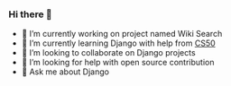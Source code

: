 ### Hi there 👋

<!--
**venish-prabhu/venish-prabhu** is a ✨ _special_ ✨ repository because its `README.md` (this file) appears on your GitHub profile.

Here are some ideas to get you started:

- 🔭 I’m currently working on ...
- 🌱 I’m currently learning ...
- 👯 I’m looking to collaborate on ...
- 🤔 I’m looking for help with ...
- 💬 Ask me about ...
- 📫 How to reach me: ...
- 😄 Pronouns: ...
- ⚡ Fun fact: ...
-->

- 🔭 I’m currently working on project named Wiki Search
- 🌱 I’m currently learning Django with help from [CS50](https://online-learning.harvard.edu/course/cs50s-web-programming-python-and-javascript?delta=0)
- 👯 I’m looking to collaborate on Django projects
- 🤔 I’m looking for help with open source contribution
- 💬 Ask me about Django
